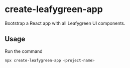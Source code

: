 # create-leafygreen-app

Bootstrap a React app with all Leafygreen UI components. 

## Usage

Run the command
```bash
npx create-leafygreen-app <project-name>
```

